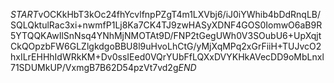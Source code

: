 $START$vOCKkHbT3kOc24fhYcvlfnpPZgT4m1LXVbj6/iJ0iYWhib4bDdRnqLB/SQLQktulRac3xi+nwmfP1Lj8Ka7CK4TJ9zwHASyXDNF4GOS0IomwO6aB9R5YTQQKAwIlSnNsq4YNhMjNMOTAt9D/FNP2tGegUWh0V3SOubU6+UpXqjtCkQOpzbFW6GLZlgkdgoBBU8l9uHvoLhCtG/yMjXqMPq2xGrFiiH+TUJvcO2hxILrEHHhIdWRkKM+Dv0ssIEed0VQrYUbFfLQXxDVYKHkAVecDD9oMbLnxl71SDUMkUP/VxmgB7B62D54pzVt7vd2g$END$